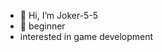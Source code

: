 - 👋 Hi, I’m Joker-5-5
- 👀 beginner
- interested in game development 


<!---
Joker-5-5/Joker-5-5 is a ✨ special ✨ repository because its `README.md` (this file) appears on your GitHub profile.
You can click the Preview link to take a look at your changes.
--->
